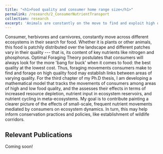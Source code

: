 ```yaml
---
title: "<h1>Food quality and consumer home range size</h1>"
permalink: /research/2_ConsumerNutrientTransport
collection: research
excerpt: 'Animals are constantly on the move to find and exploit high quality food patches. These movement, which happen at small spatial scale and on a daily basis, hold the potential to link habitats with different productivities and nutrients availability. I am working to develop a mathematical model to describe these links and their implications for ecosystem dynamics and conservation policies'
---
```


<!-- <img src="" alt="" style = "width:250px;height:400px;margin-right:15px;float:left"> -->
Consumer, herbivores and carnivores, constantly move across different ecosystems in their search for food. Whether it is plants or other animals, this food is patchily distributed over the landscape and different patches vary in their quality --- that is, its content of key nutrients like nitrogen and phosphorus. Optimal Foraging Theory postulates that consumers will always look for the more 'bang for buck' when it comes to food: the best quality at the lowest cost. Thus, foraging movements consumers make to find and forage on high quality food may establish links between areas of varying quality. For the third chapter of my Ph.D thesis, I am developing a mathematical model that tracks the movements of consumers among areas of high and low food quality, and the assesses their effects in terms of increased resource depletion, nutrient input in ecosystem reservoirs, and nutrient cycling in meta-ecosystems. My goal is to contribute painting a clearer picture of the effects of small-scale, frequent nutrient movements mediated by consumers on ecosystem dynamics. In turn, this may help inform conservation practices and policies, like establishment of wildlife corridors.

## Relevant Publications

Coming soon!
